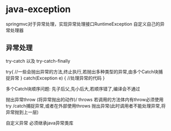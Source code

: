 # java-exception
springmvc对于异常处理，实现异常处理接口RuntimeException 自定义自己的异常处理器
## 异常处理
 try-catch 以及 try-catch-finally

 try{
 //一些会抛出异常的方法,终止执行,若抛出多种类型的异常,由多个Catch块捕捉异常
 } catch(Exception e) {
 //处理异常的代码
 }

 多个Catch块顺序问题:
 先子后父,先小后大,若顺序错了,编译会不通过

 抛出异常throw (将异常抛出的动作)/ throws
 若调用的方法体内有throw必须使用try /catch捕捉异常,或者在外部使用throws 抛出异常(此时调用者不能处理异常,将异常抛到上一层)

  自定义异常
  必须继承java异常类库

